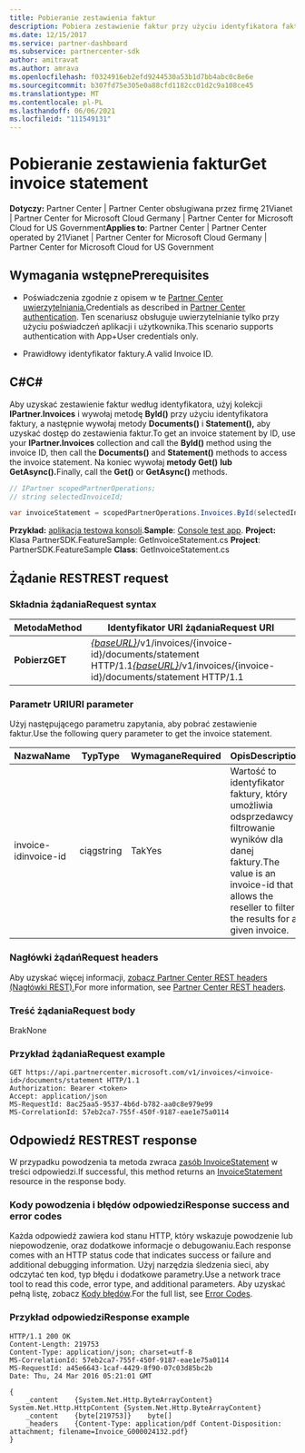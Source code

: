 ```yaml
---
title: Pobieranie zestawienia faktur
description: Pobiera zestawienie faktur przy użyciu identyfikatora faktury.
ms.date: 12/15/2017
ms.service: partner-dashboard
ms.subservice: partnercenter-sdk
author: amitravat
ms.author: amrava
ms.openlocfilehash: f0324916eb2efd9244530a53b1d7bb4abc0c8e6e
ms.sourcegitcommit: b307fd75e305e0a88cfd1182cc01d2c9a108ce45
ms.translationtype: MT
ms.contentlocale: pl-PL
ms.lasthandoff: 06/06/2021
ms.locfileid: "111549131"
---
```

# <a name="get-invoice-statement"></a><span data-ttu-id="91602-103">Pobieranie zestawienia faktur</span><span class="sxs-lookup"><span data-stu-id="91602-103">Get invoice statement</span></span>

<span data-ttu-id="91602-104">**Dotyczy:** Partner Center | Partner Center obsługiwana przez firmę 21Vianet | Partner Center for Microsoft Cloud Germany | Partner Center for Microsoft Cloud for US Government</span><span class="sxs-lookup"><span data-stu-id="91602-104">**Applies to**: Partner Center | Partner Center operated by 21Vianet | Partner Center for Microsoft Cloud Germany | Partner Center for Microsoft Cloud for US Government</span></span>

## <a name="prerequisites"></a><span data-ttu-id="91602-105">Wymagania wstępne</span><span class="sxs-lookup"><span data-stu-id="91602-105">Prerequisites</span></span>

- <span data-ttu-id="91602-106">Poświadczenia zgodnie z opisem w te [Partner Center uwierzytelniania.](partner-center-authentication.md)</span><span class="sxs-lookup"><span data-stu-id="91602-106">Credentials as described in [Partner Center authentication](partner-center-authentication.md).</span></span> <span data-ttu-id="91602-107">Ten scenariusz obsługuje uwierzytelnianie tylko przy użyciu poświadczeń aplikacji i użytkownika.</span><span class="sxs-lookup"><span data-stu-id="91602-107">This scenario supports authentication with App+User credentials only.</span></span>

- <span data-ttu-id="91602-108">Prawidłowy identyfikator faktury.</span><span class="sxs-lookup"><span data-stu-id="91602-108">A valid Invoice ID.</span></span>

## <a name="c"></a><span data-ttu-id="91602-109">C\#</span><span class="sxs-lookup"><span data-stu-id="91602-109">C\#</span></span>

<span data-ttu-id="91602-110">Aby uzyskać zestawienie faktur według identyfikatora, użyj kolekcji **IPartner.Invoices** i wywołaj metodę **ById()** przy użyciu identyfikatora faktury, a następnie wywołaj metody **Documents()** i **Statement(),** aby uzyskać dostęp do zestawienia faktur.</span><span class="sxs-lookup"><span data-stu-id="91602-110">To get an invoice statement by ID, use your **IPartner.Invoices** collection and call the **ById()** method using the invoice ID, then call the **Documents()** and **Statement()** methods to access the invoice statement.</span></span> <span data-ttu-id="91602-111">Na koniec wywołaj **metody Get()** **lub GetAsync().**</span><span class="sxs-lookup"><span data-stu-id="91602-111">Finally, call the **Get()** or **GetAsync()** methods.</span></span>

``` csharp
// IPartner scopedPartnerOperations;
// string selectedInvoiceId;

var invoiceStatement = scopedPartnerOperations.Invoices.ById(selectedInvoiceId).Documents.Statement.Get();
```

<span data-ttu-id="91602-112">**Przykład:** [aplikacja testowa konsoli](console-test-app.md).</span><span class="sxs-lookup"><span data-stu-id="91602-112">**Sample**: [Console test app](console-test-app.md).</span></span> <span data-ttu-id="91602-113">**Project:** Klasa PartnerSDK.FeatureSample: GetInvoiceStatement.cs </span><span class="sxs-lookup"><span data-stu-id="91602-113">**Project**: PartnerSDK.FeatureSample **Class**: GetInvoiceStatement.cs</span></span>

## <a name="rest-request"></a><span data-ttu-id="91602-114">Żądanie REST</span><span class="sxs-lookup"><span data-stu-id="91602-114">REST request</span></span>

### <a name="request-syntax"></a><span data-ttu-id="91602-115">Składnia żądania</span><span class="sxs-lookup"><span data-stu-id="91602-115">Request syntax</span></span>

| <span data-ttu-id="91602-116">Metoda</span><span class="sxs-lookup"><span data-stu-id="91602-116">Method</span></span>  | <span data-ttu-id="91602-117">Identyfikator URI żądania</span><span class="sxs-lookup"><span data-stu-id="91602-117">Request URI</span></span>                                                                                       |
|---------|---------------------------------------------------------------------------------------------------|
| <span data-ttu-id="91602-118">**Pobierz**</span><span class="sxs-lookup"><span data-stu-id="91602-118">**GET**</span></span> | <span data-ttu-id="91602-119">[*{baseURL}*](partner-center-rest-urls.md)/v1/invoices/{invoice-id}/documents/statement HTTP/1.1</span><span class="sxs-lookup"><span data-stu-id="91602-119">[*{baseURL}*](partner-center-rest-urls.md)/v1/invoices/{invoice-id}/documents/statement HTTP/1.1</span></span>  |

### <a name="uri-parameter"></a><span data-ttu-id="91602-120">Parametr URI</span><span class="sxs-lookup"><span data-stu-id="91602-120">URI parameter</span></span>

<span data-ttu-id="91602-121">Użyj następującego parametru zapytania, aby pobrać zestawienie faktur.</span><span class="sxs-lookup"><span data-stu-id="91602-121">Use the following query parameter to get the invoice statement.</span></span>

| <span data-ttu-id="91602-122">Nazwa</span><span class="sxs-lookup"><span data-stu-id="91602-122">Name</span></span>       | <span data-ttu-id="91602-123">Typ</span><span class="sxs-lookup"><span data-stu-id="91602-123">Type</span></span>       | <span data-ttu-id="91602-124">Wymagane</span><span class="sxs-lookup"><span data-stu-id="91602-124">Required</span></span> | <span data-ttu-id="91602-125">Opis</span><span class="sxs-lookup"><span data-stu-id="91602-125">Description</span></span>                                                                                        |
|------------|------------|----------|----------------------------------------------------------------------------------------------------|
| <span data-ttu-id="91602-126">invoice-id</span><span class="sxs-lookup"><span data-stu-id="91602-126">invoice-id</span></span> | <span data-ttu-id="91602-127">ciąg</span><span class="sxs-lookup"><span data-stu-id="91602-127">string</span></span>     | <span data-ttu-id="91602-128">Tak</span><span class="sxs-lookup"><span data-stu-id="91602-128">Yes</span></span>      | <span data-ttu-id="91602-129">Wartość to identyfikator faktury, który umożliwia odsprzedawcy filtrowanie wyników dla danej faktury.</span><span class="sxs-lookup"><span data-stu-id="91602-129">The value is an invoice-id that allows the reseller to filter the results for a given invoice.</span></span> |

### <a name="request-headers"></a><span data-ttu-id="91602-130">Nagłówki żądań</span><span class="sxs-lookup"><span data-stu-id="91602-130">Request headers</span></span>

<span data-ttu-id="91602-131">Aby uzyskać więcej informacji, [zobacz Partner Center REST headers (Nagłówki REST).](headers.md)</span><span class="sxs-lookup"><span data-stu-id="91602-131">For more information, see [Partner Center REST headers](headers.md).</span></span>

### <a name="request-body"></a><span data-ttu-id="91602-132">Treść żądania</span><span class="sxs-lookup"><span data-stu-id="91602-132">Request body</span></span>

<span data-ttu-id="91602-133">Brak</span><span class="sxs-lookup"><span data-stu-id="91602-133">None</span></span>

### <a name="request-example"></a><span data-ttu-id="91602-134">Przykład żądania</span><span class="sxs-lookup"><span data-stu-id="91602-134">Request example</span></span>

```http
GET https://api.partnercenter.microsoft.com/v1/invoices/<invoice-id>/documents/statement HTTP/1.1
Authorization: Bearer <token>
Accept: application/json
MS-RequestId: 8ac25aa5-9537-4b6d-b782-aa0c8e979e99
MS-CorrelationId: 57eb2ca7-755f-450f-9187-eae1e75a0114
```

## <a name="rest-response"></a><span data-ttu-id="91602-135">Odpowiedź REST</span><span class="sxs-lookup"><span data-stu-id="91602-135">REST response</span></span>

<span data-ttu-id="91602-136">W przypadku powodzenia ta metoda zwraca [zasób InvoiceStatement](invoice-resources.md#invoicestatement) w treści odpowiedzi.</span><span class="sxs-lookup"><span data-stu-id="91602-136">If successful, this method returns an [InvoiceStatement](invoice-resources.md#invoicestatement) resource in the response body.</span></span>

### <a name="response-success-and-error-codes"></a><span data-ttu-id="91602-137">Kody powodzenia i błędów odpowiedzi</span><span class="sxs-lookup"><span data-stu-id="91602-137">Response success and error codes</span></span>

<span data-ttu-id="91602-138">Każda odpowiedź zawiera kod stanu HTTP, który wskazuje powodzenie lub niepowodzenie, oraz dodatkowe informacje o debugowaniu.</span><span class="sxs-lookup"><span data-stu-id="91602-138">Each response comes with an HTTP status code that indicates success or failure and additional debugging information.</span></span> <span data-ttu-id="91602-139">Użyj narzędzia śledzenia sieci, aby odczytać ten kod, typ błędu i dodatkowe parametry.</span><span class="sxs-lookup"><span data-stu-id="91602-139">Use a network trace tool to read this code, error type, and additional parameters.</span></span> <span data-ttu-id="91602-140">Aby uzyskać pełną listę, zobacz [Kody błędów](error-codes.md).</span><span class="sxs-lookup"><span data-stu-id="91602-140">For the full list, see [Error Codes](error-codes.md).</span></span>

### <a name="response-example"></a><span data-ttu-id="91602-141">Przykład odpowiedzi</span><span class="sxs-lookup"><span data-stu-id="91602-141">Response example</span></span>

```http
HTTP/1.1 200 OK
Content-Length: 219753
Content-Type: application/json; charset=utf-8
MS-CorrelationId: 57eb2ca7-755f-450f-9187-eae1e75a0114
MS-RequestId: a45e6643-1caf-4429-8f90-07c03d85bc2b
Date: Thu, 24 Mar 2016 05:21:01 GMT

{
    _content    {System.Net.Http.ByteArrayContent}    System.Net.Http.HttpContent {System.Net.Http.ByteArrayContent}
    _content    {byte[219753]}    byte[]
    _headers    {Content-Type: application/pdf Content-Disposition: attachment; filename=Invoice_G000024132.pdf}
}
```
